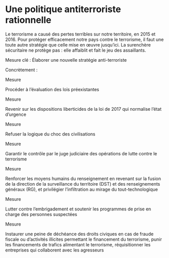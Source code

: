 # Une politique antiterroriste rationnelle

<div class="admonition note">

Le terrorisme a causé des pertes terribles sur notre territoire, en 2015
et 2016. Pour protéger efficacement notre pays contre le terrorisme, il
faut une toute autre stratégie que celle mise en œuvre jusqu’ici. La
surenchère sécuritaire ne protège pas : elle affaiblit et fait le jeu
des assaillants.

</div>

Mesure clé : Élaborer une nouvelle stratégie anti-terroriste

Concrètement :

<div class="admonition">

Mesure

Procéder à l’évaluation des lois préexistantes

</div>

<div class="admonition">

Mesure

Revenir sur les dispositions liberticides de la loi de 2017 qui
normalise l’état d’urgence

</div>

<div class="admonition">

Mesure

Refuser la logique du choc des civilisations

</div>

<div class="admonition">

Mesure

Garantir le contrôle par le juge judiciaire des opérations de lutte
contre le terrorisme

</div>

<div class="admonition">

Mesure

Renforcer les moyens humains du renseignement en revenant sur la fusion
de la direction de la surveillance du territoire (DST) et des
renseignements généraux (RG), et privilégier l’infiltration au mirage du
tout-technologique

</div>

<div class="admonition">

Mesure

Lutter contre l’embrigadement et soutenir les programmes de prise en
charge des personnes suspectées

</div>

<div class="admonition">

Mesure

Instaurer une peine de déchéance des droits civiques en cas de fraude
fiscale ou d’activités illicites permettant le financement du
terrorisme, punir les financements de trafics alimentant le terrorisme,
réquisitionner les entreprises qui collaborent avec les agresseurs

</div>
